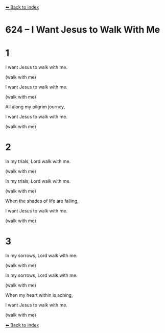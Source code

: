 [⬅️ Back to index](../README.md)

# 624 – I Want Jesus to Walk With Me





# 1

I want Jesus to walk with me.

(walk with me)

I want Jesus to walk with me.

(walk with me)

All along my pilgrim journey,

I want Jesus to walk with me.

(walk with me)



# 2

In my trials, Lord walk with me.

(walk with me)

In my trials, Lord walk with me.

(walk with me)

When the shades of life are falling,

I want Jesus to walk with me.

(walk with me)



# 3

In my sorrows, Lord walk with me.

(walk with me)

In my sorrows, Lord walk with me.

(walk with me)

When my heart within is aching,

I want Jesus to walk with me.

(walk with me)

[⬅️ Back to index](../README.md)
